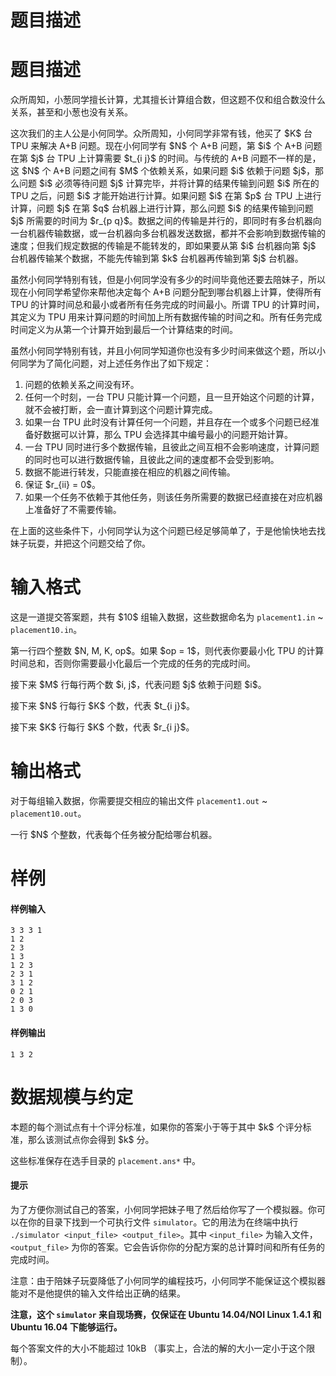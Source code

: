 # 题目描述


# 题目描述


<p>众所周知，小葱同学擅长计算，尤其擅长计算组合数，但这题不仅和组合数没什么关系，甚至和小葱也没有关系。</p>
<p>这次我们的主人公是小何同学。众所周知，小何同学非常有钱，他买了 $K$ 台 TPU 来解决 A+B 问题。现在小何同学有 $N$ 个 A+B 问题，第 $i$ 个 A+B 问题在第 $j$ 台 TPU 上计算需要 $t_{i j}$ 的时间。与传统的 A+B 问题不一样的是，这 $N$ 个 A+B 问题之间有 $M$ 个依赖关系，如果问题 $i$ 依赖于问题 $j$，那么问题 $i$ 必须等待问题 $j$ 计算完毕，并将计算的结果传输到问题 $i$ 所在的 TPU 之后，问题 $i$ 才能开始进行计算。如果问题 $i$ 在第 $p$ 台 TPU 上进行计算，问题 $j$ 在第 $q$ 台机器上进行计算，那么问题 $i$ 的结果传输到问题 $j$ 所需要的时间为 $r_{p q}$。数据之间的传输是并行的，即同时有多台机器向一台机器传输数据，或一台机器向多台机器发送数据，都并不会影响到数据传输的速度；但我们规定数据的传输是不能转发的，即如果要从第 $i$ 台机器向第 $j$ 台机器传输某个数据，不能先传输到第 $k$ 台机器再传输到第 $j$ 台机器。</p>
<p>虽然小何同学特别有钱，但是小何同学没有多少的时间毕竟他还要去陪妹子，所以现在小何同学希望你来帮他决定每个 A+B 问题分配到哪台机器上计算，使得所有 TPU 的计算时间总和最小或者所有任务完成的时间最小。所谓 TPU 的计算时间，其定义为 TPU 用来计算问题的时间加上所有数据传输的时间之和。所有任务完成时间定义为从第一个计算开始到最后一个计算结束的时间。</p>
<p>虽然小何同学特别有钱，并且小何同学知道你也没有多少时间来做这个题，所以小何同学为了简化问题，对上述任务作出了如下规定：</p>
<ol><li>问题的依赖关系之间没有环。</li>
<li>任何一个时刻，一台 TPU 只能计算一个问题，且一旦开始这个问题的计算，就不会被打断，会一直计算到这个问题计算完成。</li>
<li>如果一台 TPU 此时没有计算任何一个问题，并且存在一个或多个问题已经准备好数据可以计算，那么 TPU 会选择其中编号最小的问题开始计算。</li>
<li>一台 TPU 同时进行多个数据传输，且彼此之间互相不会影响速度，计算问题的同时也可以进行数据传输，且彼此之间的速度都不会受到影响。</li>
<li>数据不能进行转发，只能直接在相应的机器之间传输。</li>
<li>保证 $r_{ii} = 0$。</li>
<li>如果一个任务不依赖于其他任务，则该任务所需要的数据已经直接在对应机器上准备好了不需要传输。</li>
</ol><p>在上面的这些条件下，小何同学认为这个问题已经足够简单了，于是他愉快地去找妹子玩耍，并把这个问题交给了你。</p>

# 输入格式


<p>这是一道提交答案题，共有 $10$ 组输入数据，这些数据命名为 <code>placement1.in</code> ~ <code>placement10.in</code>。</p>
<p>第一行四个整数 $N, M, K, op$。如果 $op = 1$，则代表你要最小化 TPU 的计算时间总和，否则你需要最小化最后一个完成的任务的完成时间。</p>
<p>接下来 $M$ 行每行两个数 $i, j$，代表问题 $j$ 依赖于问题 $i$。</p>
<p>接下来 $N$ 行每行 $K$ 个数，代表 $t_{i j}$。</p>
<p>接下来 $K$ 行每行 $K$ 个数，代表 $r_{i j}$。</p>

# 输出格式


<p>对于每组输入数据，你需要提交相应的输出文件 <code>placement1.out</code> ~ <code>placement10.out</code>。</p>
<p>一行 $N$ 个整数，代表每个任务被分配给哪台机器。</p>

# 样例


<h4>样例输入</h4>
<pre><code class="sh_plain">3 3 3 1
1 2
2 3
1 3
1 2 3
2 3 1
3 1 2
0 2 1
2 0 3
1 3 0</code></pre>
<h4>样例输出</h4>
<pre><code class="sh_plain">1 3 2</code></pre>

# 数据规模与约定


<p>本题的每个测试点有十个评分标准，如果你的答案小于等于其中 $k$ 个评分标准，那么该测试点你会得到 $k$ 分。</p>
<p>这些标准保存在选手目录的 <code>placement.ans*</code> 中。</p>
<h4>提示</h4>
<p>为了方便你测试自己的答案，小何同学把妹子甩了然后给你写了一个模拟器。你可以在你的目录下找到一个可执行文件 <code>simulator</code>。它的用法为在终端中执行 <code>./simulator &lt;input_file&gt; &lt;output_file&gt;</code>。其中 <code>&lt;input_file&gt;</code> 为输入文件，<code>&lt;output_file&gt;</code> 为你的答案。它会告诉你你的分配方案的总计算时间和所有任务的完成时间。</p>
<p>注意：由于陪妹子玩耍降低了小何同学的编程技巧，小何同学不能保证这个模拟器能对不是他提供的输入文件给出正确的结果。</p>
<p><strong>注意，这个 <code>simulator</code> 来自现场赛，仅保证在 Ubuntu 14.04/NOI Linux 1.4.1 和 Ubuntu 16.04 下能够运行。</strong></p>
<p>每个答案文件的大小不能超过 10kB （事实上，合法的解的大小一定小于这个限制）。</p>
